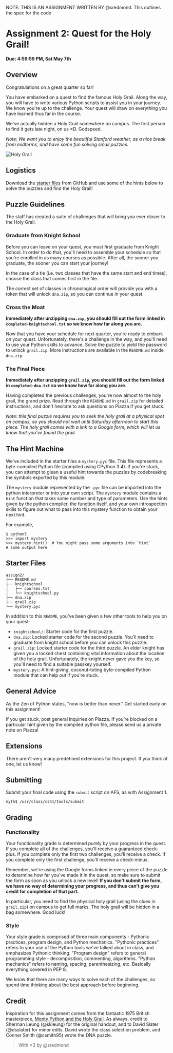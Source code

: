NOTE: THIS IS AN ASSIGNMENT WRITTEN BY @sredmond. This outlines the spec for the code

# Assignment 2: Quest for the Holy Grail!

**Due: 4:59:59 PM, Sat May 7th**

## Overview

Congratulations on a great quarter so far!

You have embarked on a quest to find the famous Holy Grail. Along the way, you will have to write various Python scripts to assist you in your journey. We know you're up to the challenge. Your quest will draw on everything you have learned thus far in the course.

We've actually hidden a Holy Grail somewhere on campus. The first person to find it gets late night, on us =D. Godspeed.

*Note: We want you to enjoy the beautiful Stanford weather, as a nice break from midterms, and have some fun solving small puzzles.*

![Holy Grail](http://parktheatreholland.com/wp-content/uploads/2014/10/banner-python.jpg)

## Logistics

Download the [starter files](https://github.com/stanfordpython/python-assignments/tree/master/assign2) from GitHub and use some of the hints below to solve the puzzles and find the Holy Grail!

## Puzzle Guidelines

The staff has created a suite of challenges that will bring you ever closer to the Holy Grail.

### Graduate from Knight School

Before you can leave on your quest, you must first graduate from Knight School. In order to do that, you'll need to assemble your schedule so that you're enrolled in as many courses as possible. After all, the sooner you graduate, the sooner you can start your journey!


In the case of a tie (i.e. two classes that have the same start and end times), choose the class that comes first in the file.

The correct set of classes in chronological order will provide you with a token that will unlock `dna.zip`, so you can continue in your quest.

### Cross the Moat

**Immediately after unzipping `dna.zip`, you should fill out the form linked in `completed-knightschool.txt` so we know how far along you are.**

Now that you have your schedule for next quarter, you're ready to embark on your quest. Unfortunately, there's a challenge in the way, and you'll need to use your Python skills to advance. Solve the puzzle to yield the password to unlock `grail.zip`. More instructions are available in the `README.md` inside `dna.zip`.

### The Final Piece

**Immediately after unzipping `grail.zip`, you should fill out the form linked in `completed-dna.txt` so we know how far along you are.**

Having completed the previous challenges, you're now almost to the holy grail, the grand prize. Read through the `README.md` in `grail.zip` for detailed instructions, and don't hesitate to ask questions on Piazza if you get stuck.

*Note: this final puzzle requires you to seek the holy grail at a physical spot on campus, so you should not wait until Saturday afternoon to start this piece. The holy grail comes with a link to a Google form, which will let us know that you've found the grail.*

## The Hint Machine

We've included in the starter files a `mystery.pyc` file. This file represents a byte-compiled Python file (compiled using CPython 3.4). If you're stuck, you can attempt to glean a useful hint towards the puzzles by codebreaking the symbols exported by this module.

The `mystery` module represented by the `.pyc` file can be imported into the python interpreter or into your own script. The `mystery` module contains a `hint` function that takes some number and type of parameters. Use the hints given by the python compiler, the function itself, and your own introspection skills to figure out what to pass into this mystery function to obtain your next hint.

For example,

```
$ python3
>>> import mystery
>>> mystery.hint()  # You might pass some arguments into `hint`
# some output here
```

## Starter Files

```
assign2/
├── README.md
├── knightschool
│   ├── courses.txt
│   └── knightschool.py
├── dna.zip
├── grail.zip
└── mystery.pyc
```

In addition to this `README`, you've been given a few other tools to help you on your quest:

* `knightschool/`: Starter code for the first puzzle.
* `dna.zip`: Locked starter code for the second puzzle. You'll need to graduate from knight school before you can unlock this puzzle.
* `grail.zip`: Locked starter code for the third puzzle. An elder knight has given you a locked chest containing vital information about the location of the holy grail. Unfortunately, the knight never gave you the key, so you'll need to find a suitable passkey yourself.
* `mystery.pyc`: A hint-giving, coconut-toting byte-compiled Python module that can help out if you're stuck.

## General Advice

As the Zen of Python states, "now is better than never." Get started early on this assignment!

If you get stuck, post general inquiries on Piazza. If you’re blocked on a particular hint given by the compiled python file, please send us a private note on Piazza!

## Extensions

There aren't very many predefined extensions for this project. If you think of one, let us know!

## Submitting

Submit your final code using the `submit` script on AFS, as with Assignment 1.

```
myth$ /usr/class/cs41/tools/submit
```

## Grading

### Functionality

Your functionality grade is determined purely by your progress in the quest. If you complete all of the challenges, you'll receive a guaranteed check-plus. If you complete only the first two challenges, you'll receive a check. If you complete only the first challenge, you'll receive a check-minus.

Remember, we're using the Google forms linked in every piece of the puzzle to determine how far you've made it in the quest, so make sure to submit the form as soon as you unlock a new level! **If you don't submit the form, we have no way of determining your progress, and thus can't give you credit for completion of that part.**

In particular, you need to find the physical holy grail (using the clues in `grail.zip`) on campus to get full marks. The holy grail will be hidden in a bag somewhere. Good luck!

### Style

Your style grade is comprised of three main components - Pythonic practices, program design, and Python mechanics. "Pythonic practices" refers to your use of the Python tools we've talked about in class, and emphasizes Pythonic thinking. "Program design" refers to general programming style - decomposition, commenting, algorithms. "Python mechanics" refers to naming, spacing, parenthesizing, etc. Basically everything covered in PEP 8.

We know that there are many ways to solve each of the challenges, so spend time thinking about the best approach before beginning.

## Credit

Inspiration for this assignment comes from the fantastic 1975 British masterpiece, [Monty Python and the Holy Grail](https://www.youtube.com/v/F41SSqJx2tU). As always, credit to Sherman Leung (@skleung) for the original handout, and to David Slater (@dsslater) for minor edits. David wrote the class selection problem, and Conner Smith (@csmith95) wrote the DNA puzzle.

> With <3 by @sredmond 
